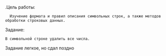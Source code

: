 .Цель работы:
     
      Изучение формата и правил описания символьных строк, а также методов обработки строковых данных.
Задание:

    В символьной строке удалить все числа.
Задание легкое, но сдал поздно
